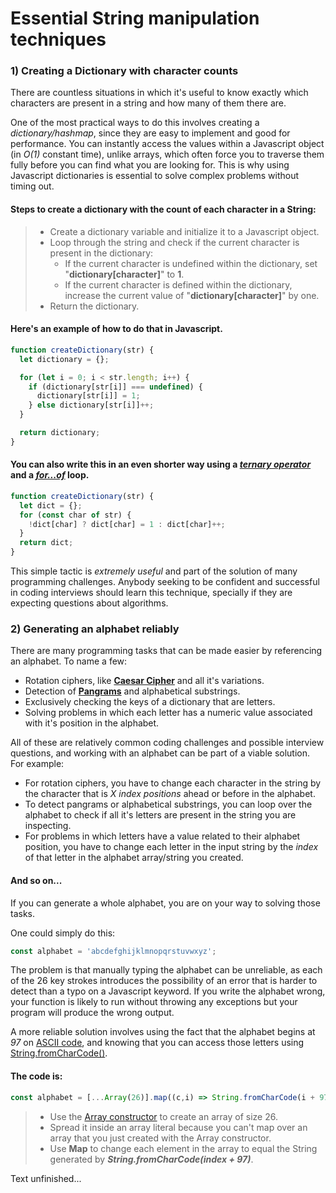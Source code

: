 # Essential String manipulation techniques

### 1) Creating a Dictionary with character counts

There are countless situations in which it's useful to know exactly which characters are present in a string and how many of them there are.

One of the most practical ways to do this involves creating a *dictionary/hashmap*, since they are easy to implement and good for performance. You can instantly access the values within a Javascript object (in *O(1)* constant time), unlike arrays, which often force you to traverse them fully before you can find what you are looking for. This is why using Javascript dictionaries is essential to solve complex problems without timing out.

#### Steps to create a dictionary with the count of each character in a String:

> * Create a dictionary variable and initialize it to a Javascript object.
> * Loop through the string and check if the current character is present in the dictionary:
>   * If the current character is undefined within the dictionary, set "**dictionary[character]**" to **1**.  
>   * If the current character is defined within the dictionary, increase the current value of "**dictionary[character]**" by one.
> * Return the dictionary.

#### Here's an example of how to do that in Javascript.

```javascript
function createDictionary(str) {
  let dictionary = {};

  for (let i = 0; i < str.length; i++) {
    if (dictionary[str[i]] === undefined) {
      dictionary[str[i]] = 1;
    } else dictionary[str[i]]++;
  }

  return dictionary;
}
```

#### You can also write this in an even shorter way using a [*ternary operator*](https://developer.mozilla.org/en-US/docs/Web/JavaScript/Reference/Operators/Conditional_Operator) and a [*for...of*](https://developer.mozilla.org/en-US/docs/Web/JavaScript/Reference/Statements/for...of) loop.

```javascript
function createDictionary(str) {
  let dict = {};
  for (const char of str) {
    !dict[char] ? dict[char] = 1 : dict[char]++;
  }
  return dict;
}
```

This simple tactic is *extremely useful* and part of the solution of many programming challenges. Anybody seeking to be confident and successful in coding interviews should learn this technique, specially if they are expecting questions about algorithms.


### 2) Generating an alphabet reliably

There are many programming tasks that can be made easier by referencing an alphabet. To name a few:

* Rotation ciphers, like [**Caesar Cipher**](https://en.wikipedia.org/wiki/Caesar_cipher) and all it's variations.
* Detection of [**Pangrams**](https://en.wikipedia.org/wiki/Pangram) and alphabetical substrings.
* Exclusively checking the keys of a dictionary that are letters.
* Solving problems in which each letter has a numeric value associated with it's position in the alphabet.

All of these are relatively common coding challenges and possible interview questions, and working with an alphabet can be part of a viable solution. For example:

* For rotation ciphers, you have to change each character in the string by the character that is *X index positions* ahead or before in the alphabet.
* To detect pangrams or alphabetical substrings, you can loop over the alphabet to check if all it's letters are present in the string you are inspecting.
* For problems in which letters have a value related to their alphabet position, you have to change each letter in the input string by the *index* of that letter in the alphabet array/string you created.

#### And so on...

If you can generate a whole alphabet, you are on your way to solving those tasks.

One could simply do this:
```javascript
const alphabet = 'abcdefghijklmnopqrstuvwxyz';
```

The problem is that manually typing the alphabet can be unreliable, as each of the 26 key strokes introduces the possibility of an error that is harder to detect than a typo on a Javascript keyword. If you write the alphabet wrong, your function is likely to run without throwing any exceptions but your program will produce the wrong output.

A more reliable solution involves using the fact that the alphabet begins at *97* on [ASCII code](https://www.ascii-code.com/), and knowing that you can access those letters using [String.fromCharCode()](https://developer.mozilla.org/en-US/docs/Web/JavaScript/Reference/Global_Objects/String/fromCharCode).

#### The code is:

```javascript
const alphabet = [...Array(26)].map((c,i) => String.fromCharCode(i + 97));
```

> * Use the [Array constructor](https://developer.mozilla.org/en-US/docs/Web/JavaScript/Reference/Global_Objects/Array/Array) to create an array of size 26.
> * Spread it inside an array literal because you can't map over an array that you just created with the Array constructor.
> * Use **Map** to change each element in the array to equal the String generated by ***String.fromCharCode(index + 97)***.

Text unfinished...
